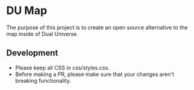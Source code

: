 # DU Map 

The purpose of this project is to create an open source alternative to the map inside of Dual Universe.

## Development 

- Please keep all CSS in css/styles.css.
- Before making a PR, please make sure that your changes aren't breaking functionality.
